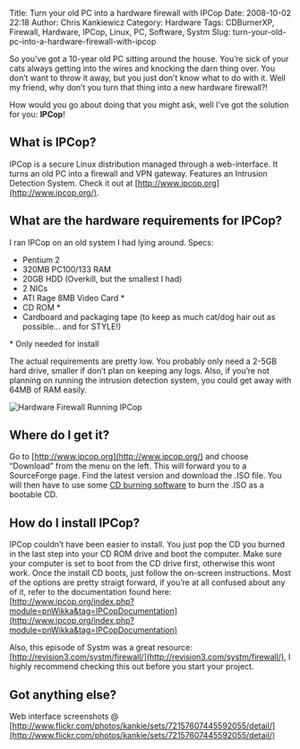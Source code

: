 Title: Turn your old PC into a hardware firewall with IPCop
Date: 2008-10-02 22:18
Author: Chris Kankiewicz
Category: Hardware
Tags: CDBurnerXP, Firewall, Hardware, IPCop, Linux, PC, Software, Systm
Slug: turn-your-old-pc-into-a-hardware-firewall-with-ipcop

So you’ve got a 10-year old PC sitting around the house. You’re sick of your
cats always getting into the wires and knocking the darn thing over. You don’t
want to throw it away, but you just don’t know what to do with it. Well my
friend, why don’t you turn that thing into a new hardware firewall?!

How would you go about doing that you might ask, well I’ve got the solution for
you: **IPCop**!

## What is IPCop?

IPCop is a secure Linux distribution managed through a web-interface. It turns
an old PC into a firewall and VPN gateway. Features an Intrusion Detection
System. Check it out at [http://www.ipcop.org](http://www.ipcop.org/).


## What are the hardware requirements for IPCop?

I ran IPCop on an old system I had lying around. Specs:

  * Pentium 2
  * 320MB PC100/133 RAM
  * 20GB HDD (Overkill, but the smallest I had)
  * 2 NICs
  * ATI Rage 8MB Video Card *
  * CD ROM *
  * Cardboard and packaging tape (to keep as much cat/dog hair out as
    possible... and for STYLE!)

\* Only needed for install

The actual requirements are pretty low. You probably only need a 2-5GB hard
drive, smaller if don’t plan on keeping any logs. Also, if you’re not planning
on running the intrusion detection system, you could get away with 64MB of RAM
easily.

![Hardware Firewall Running IPCop](http://farm4.static.flickr.com/3191/2897432811\_f379a00d59.jpg)

## Where do I get it?

Go to [http://www.ipcop.org](http://www.ipcop.org/) and choose “Download” from
the menu on the left. This will forward you to a SourceForge page. Find the
latest version and download the .ISO file. You will then have to use some
[CD burning software](http://cdburnerxp.se/en/download) to burn the .ISO as a
bootable CD.

## How do I install IPCop?

IPCop couldn’t have been easier to install. You just pop the CD you burned in
the last step into your CD ROM drive and boot the computer. Make sure your
computer is set to boot from the CD drive first, otherwise this wont work. Once
the install CD boots, just follow the on-screen instructions. Most of the
options are pretty straigt forward, if you’re at all confused about any of it,
refer to the documentation found here:
[http://www.ipcop.org/index.php?module=pnWikka&tag=IPCopDocumentation](http://www.ipcop.org/index.php?module=pnWikka&tag=IPCopDocumentation)

Also, this episode of Systm was a great resource:
[http://revision3.com/systm/firewall/](http://revision3.com/systm/firewall/),
I highly recommend checking this out before you start your project.

## Got anything else?

Web interface screenshots @
[http://www.flickr.com/photos/kankie/sets/72157607445592055/detail/](http://www.flickr.com/photos/kankie/sets/72157607445592055/detail/)
